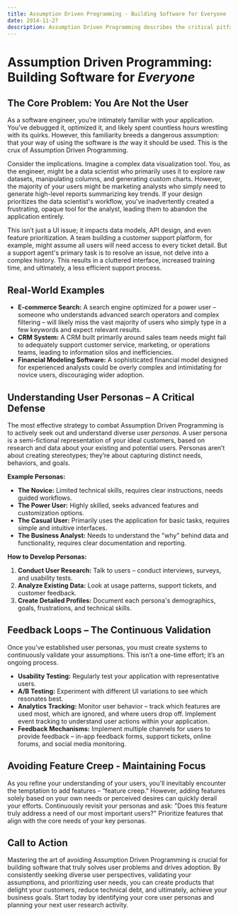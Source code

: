 ```yaml
---
title: Assumption Driven Programming - Building Software for Everyone
date: 2014-11-27
description: Assumption Driven Programming describes the critical pitfall of developers unknowingly designing software based solely on their own usage patterns, leading to a drastically suboptimal experience for the majority of users.
---
```


# Assumption Driven Programming: Building Software for *Everyone*

## The Core Problem: You Are Not the User

As a software engineer, you’re intimately familiar with your application. You’ve debugged it, optimized it, and likely spent countless hours wrestling with its quirks. However, this familiarity breeds a dangerous assumption: that your way of using the software is *the* way it should be used. This is the crux of Assumption Driven Programming.

Consider the implications. Imagine a complex data visualization tool. You, as the engineer, might be a data scientist who primarily uses it to explore raw datasets, manipulating columns, and generating custom charts. However, the majority of your users might be marketing analysts who simply need to generate high-level reports summarizing key trends. If your design prioritizes the data scientist's workflow, you've inadvertently created a frustrating, opaque tool for the analyst, leading them to abandon the application entirely.

This isn’t just a UI issue; it impacts data models, API design, and even feature prioritization.  A team building a customer support platform, for example, might assume all users will need access to every ticket detail. But a support agent's primary task is to resolve an issue, not delve into a complex history.  This results in a cluttered interface, increased training time, and ultimately, a less efficient support process.

## Real-World Examples

*   **E-commerce Search:** A search engine optimized for a power user – someone who understands advanced search operators and complex filtering – will likely miss the vast majority of users who simply type in a few keywords and expect relevant results.
*   **CRM System:** A CRM built primarily around sales team needs might fail to adequately support customer service, marketing, or operations teams, leading to information silos and inefficiencies.
*   **Financial Modeling Software:** A sophisticated financial model designed for experienced analysts could be overly complex and intimidating for novice users, discouraging wider adoption.

## Understanding User Personas – A Critical Defense

The most effective strategy to combat Assumption Driven Programming is to actively seek out and understand diverse user *personas*. A user persona is a semi-fictional representation of your ideal customers, based on research and data about your existing and potential users. Personas aren’t about creating stereotypes; they’re about capturing distinct needs, behaviors, and goals.

**Example Personas:**

*   **The Novice:** Limited technical skills, requires clear instructions, needs guided workflows.
*   **The Power User:** Highly skilled, seeks advanced features and customization options.
*   **The Casual User:** Primarily uses the application for basic tasks, requires simple and intuitive interfaces.
*   **The Business Analyst:**  Needs to understand the "why" behind data and functionality, requires clear documentation and reporting.

**How to Develop Personas:**

1.  **Conduct User Research:**  Talk to users – conduct interviews, surveys, and usability tests.
2.  **Analyze Existing Data:**  Look at usage patterns, support tickets, and customer feedback.
3.  **Create Detailed Profiles:**  Document each persona's demographics, goals, frustrations, and technical skills.

## Feedback Loops – The Continuous Validation

Once you’ve established user personas, you must create systems to continuously validate your assumptions. This isn’t a one-time effort; it’s an ongoing process.

*   **Usability Testing:** Regularly test your application with representative users.
*   **A/B Testing:** Experiment with different UI variations to see which resonates best.
*   **Analytics Tracking:** Monitor user behavior – track which features are used most, which are ignored, and where users drop off.  Implement event tracking to understand user actions within your application.
*   **Feedback Mechanisms:** Implement multiple channels for users to provide feedback – in-app feedback forms, support tickets, online forums, and social media monitoring.

## Avoiding Feature Creep - Maintaining Focus

As you refine your understanding of your users, you'll inevitably encounter the temptation to add features – “feature creep.”  However, adding features solely based on your own needs or perceived desires can quickly derail your efforts.  Continuously revisit your personas and ask: "Does this feature truly address a need of our most important users?"  Prioritize features that align with the core needs of your key personas.

## Call to Action

Mastering the art of avoiding Assumption Driven Programming is crucial for building software that truly solves user problems and drives adoption. By consistently seeking diverse user perspectives, validating your assumptions, and prioritizing user needs, you can create products that delight your customers, reduce technical debt, and ultimately, achieve your business goals.  Start today by identifying your core user personas and planning your next user research activity.